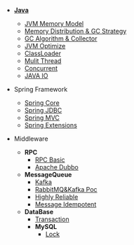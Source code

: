 * [**Java**](java/index.md)
    * [JVM Memory Model](java/jvm_memory_model.md)
    * [Memory Distribution & GC Strategy](java/jvm_distribution_strategy.md)
    * [GC Algorithm & Collector](java/jvm_gc.md)
    * [JVM Optimize](java/jvm_optimize.md)
    * [ClassLoader](java/classloader.md)
    * [Mulit Thread](java/mulit_thread.md)
    * [Concurrent](java/concurrent.md)
    * [JAVA IO](java/java_io.md)

* Spring Framework
    * [Spring Core](springframework/spring_core.md)
    * [Spring JDBC](springframework/spring_jdbc.md)
    * [Spring MVC](springframework/spring_mvc.md)
    * [Spring Extensions](springframework/spring_extensions.md)

* Middleware
    * **RPC**
        * [RPC Basic](middleware/rpc/rpc_basic.md)
        * [Apache Dubbo](middleware/rpc/apache_dubbo.md)
    * **MessageQueue**
        * [Kafka](middleware/message_queue/kafka.md)
        * [RabbitMQ&Kafka Poc](middleware/message_queue/rabbitmq_kafka_poc.md)
        * [Highly Reliable](middleware/message_queue/highly_reliable_mq.md)
        * [Message Idempotent](middleware/message_queue/message_idempotent.md)
    * **DataBase**
        * [Transaction](middleware/database/transaction.md)
        * **MySQL**
            * [Lock](middleware/database/mysql/lock.md)

